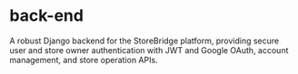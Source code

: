 # back-end
A robust Django backend for the StoreBridge platform, providing secure user and store owner authentication with JWT and Google OAuth, account management, and store operation APIs.
